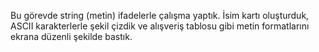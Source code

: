 Bu görevde string (metin) ifadelerle çalışma yaptık. İsim kartı oluşturduk,
ASCII karakterlerle şekil çizdik ve alışveriş tablosu gibi metin formatlarını ekrana düzenli şekilde bastık.
